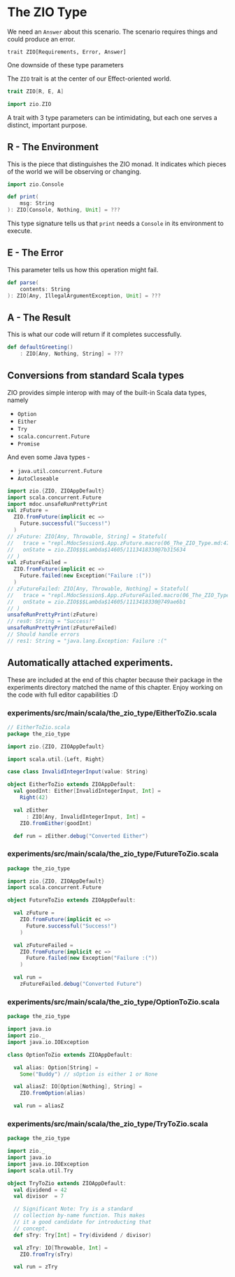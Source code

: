 # The ZIO Type


We need an `Answer` about this scenario.  The scenario requires things and could produce an error.
```
trait ZIO[Requirements, Error, Answer]
```

One downside of these type parameters 


The `ZIO` trait is at the center of our Effect-oriented world.

```scala
trait ZIO[R, E, A]
```

```scala
import zio.ZIO
```

A trait with 3 type parameters can be intimidating, but each one serves a distinct, important purpose.

## R - The Environment

This is the piece that distinguishes the ZIO monad.
It indicates which pieces of the world we will be observing or changing.

```scala
import zio.Console

def print(
    msg: String
): ZIO[Console, Nothing, Unit] = ???
```

This type signature tells us that `print` needs a `Console` in its environment to execute.

## E - The Error

This parameter tells us how this operation might fail.

```scala
def parse(
    contents: String
): ZIO[Any, IllegalArgumentException, Unit] = ???
```

## A - The Result

This is what our code will return if it completes successfully.

```scala
def defaultGreeting()
    : ZIO[Any, Nothing, String] = ???
```

## Conversions from standard Scala types
ZIO provides simple interop with may of the built-in Scala data types, namely

- `Option`
- `Either`
- `Try`
- `scala.concurrent.Future`
- `Promise`

And even some Java types -

- `java.util.concurrent.Future`
- `AutoCloseable`

```scala
import zio.{ZIO, ZIOAppDefault}
import scala.concurrent.Future
import mdoc.unsafeRunPrettyPrint
val zFuture =
  ZIO.fromFuture(implicit ec =>
    Future.successful("Success!")
  )
// zFuture: ZIO[Any, Throwable, String] = Stateful(
//   trace = "repl.MdocSession$.App.zFuture.macro(06_The_ZIO_Type.md:47)",
//   onState = zio.ZIO$$$Lambda$14605/1113418330@7b315634
// )
val zFutureFailed =
  ZIO.fromFuture(implicit ec =>
    Future.failed(new Exception("Failure :("))
  )
// zFutureFailed: ZIO[Any, Throwable, Nothing] = Stateful(
//   trace = "repl.MdocSession$.App.zFutureFailed.macro(06_The_ZIO_Type.md:54)",
//   onState = zio.ZIO$$$Lambda$14605/1113418330@749ae6b1
// )
unsafeRunPrettyPrint(zFuture)
// res0: String = "Success!"
unsafeRunPrettyPrint(zFutureFailed)
// Should handle errors
// res1: String = "java.lang.Exception: Failure :("
```

## Automatically attached experiments.
 These are included at the end of this
 chapter because their package in the
 experiments directory matched the name
 of this chapter. Enjoy working on the
 code with full editor capabilities :D

 

### experiments/src/main/scala/the_zio_type/EitherToZio.scala
```scala
// EitherToZio.scala
package the_zio_type

import zio.{ZIO, ZIOAppDefault}

import scala.util.{Left, Right}

case class InvalidIntegerInput(value: String)

object EitherToZio extends ZIOAppDefault:
  val goodInt: Either[InvalidIntegerInput, Int] =
    Right(42)

  val zEither
      : ZIO[Any, InvalidIntegerInput, Int] =
    ZIO.fromEither(goodInt)

  def run = zEither.debug("Converted Either")

```


### experiments/src/main/scala/the_zio_type/FutureToZio.scala
```scala
package the_zio_type

import zio.{ZIO, ZIOAppDefault}
import scala.concurrent.Future

object FutureToZio extends ZIOAppDefault:

  val zFuture =
    ZIO.fromFuture(implicit ec =>
      Future.successful("Success!")
    )

  val zFutureFailed =
    ZIO.fromFuture(implicit ec =>
      Future.failed(new Exception("Failure :("))
    )

  val run =
    zFutureFailed.debug("Converted Future")

```


### experiments/src/main/scala/the_zio_type/OptionToZio.scala
```scala
package the_zio_type

import java.io
import zio._
import java.io.IOException

class OptionToZio extends ZIOAppDefault:

  val alias: Option[String] =
    Some("Buddy") // sOption is either 1 or None

  val aliasZ: IO[Option[Nothing], String] =
    ZIO.fromOption(alias)

  val run = aliasZ

```


### experiments/src/main/scala/the_zio_type/TryToZio.scala
```scala
package the_zio_type

import zio._
import java.io
import java.io.IOException
import scala.util.Try

object TryToZio extends ZIOAppDefault:
  val dividend = 42
  val divisor  = 7

  // Significant Note: Try is a standard
  // collection by-name function. This makes
  // it a good candidate for introducting that
  // concept.
  def sTry: Try[Int] = Try(dividend / divisor)

  val zTry: IO[Throwable, Int] =
    ZIO.fromTry(sTry)

  val run = zTry

```

            